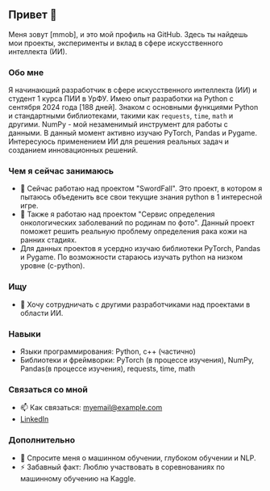 ## Привет 👋

Меня зовут [mmob], и это мой профиль на GitHub. Здесь ты найдешь мои проекты, эксперименты и вклад в сфере искусственного интеллекта (ИИ).

### Обо мне

Я начинающий разработчик в сфере искусственного интеллекта (ИИ) и студент 1 курса ПИИ в УрФУ. Имею опыт разработки на Python с сентября 2024 года [188 дней]. Знаком с основными функциями Python и стандартными библиотеками, такими как `requests`, `time`, `math` и другими. NumPy - мой незаменимый инструмент для работы с данными. В данный момент активно изучаю PyTorch, Pandas и Pygame. Интересуюсь применением ИИ для решения реальных задач и созданием инновационных решений.

### Чем я сейчас занимаюсь

- 🔭 Сейчас работаю над проектом "SwordFall". Это проект, в котором я пытаюсь объеденить все свои текущие знания python в 1 интересной игре. 
- 🌱 Также я работаю над проектом "Сервис определения онкологических заболеваний по родинам по фото". Данный проект поможет решить реальную проблему определения рака кожи на ранних стадиях.
- Для данных проектов я усердно изучаю библиотеки PyTorch, Pandas и Pygame. По возможности стараюсь изучать python на низком уровне (c-python).

### Ищу

- 👯 Хочу сотрудничать с другими разработчиками над проектами в области ИИ.

### Навыки

- Языки программирования: Python, c++ (частично)
- Библиотеки и фреймворки: PyTorch (в процессе изучения), NumPy, Pandas(в процессе изучения), requests, time, math

### Связаться со мной

- 📫 Как связаться: myemail@example.com
- [LinkedIn](https://www.linkedin.com/in/ваштпрофиль/)

### Дополнительно

- 💬 Спросите меня о машинном обучении, глубоком обучении и NLP.
- ⚡ Забавный факт: Люблю участвовать в соревнованиях по машинному обучению на Kaggle.
